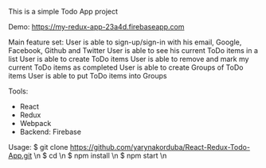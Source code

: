 This is a simple Todo App project 

Demo: https://my-redux-app-23a4d.firebaseapp.com

Main feature set:
User is able to sign-up/sign-in with his email, Google, Facebook, Github and Twitter
User is able to see his current ToDo items in a list
User is able to create ToDo items
User is able to remove and mark my current ToDo items as completed
User is able to create Groups of ToDo items
User is able to put ToDo items into Groups

Tools:
- React
- Redux
- Webpack
- Backend: Firebase

Usage:
$ git clone https://github.com/yarynakorduba/React-Redux-Todo-App.git \n
$ cd \n
$ npm install \n
$ npm start \n
